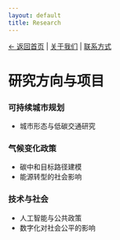 ```yaml
---
layout: default
title: Research
---
```


[← 返回首页](./index) | [关于我们](./about) | [联系方式](./contact)

# 研究方向与项目

### 可持续城市规划
- 城市形态与低碳交通研究  

### 气候变化政策
- 碳中和目标路径建模  
- 能源转型的社会影响  

### 技术与社会
- 人工智能与公共政策  
- 数字化对社会公平的影响 

